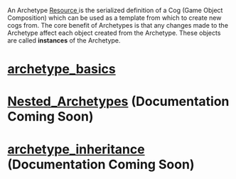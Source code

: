 An Archetype [ Resource ](resources.md) is the serialized definition of a Cog (Game Object Composition) which can be used as a template from which to create new cogs from. The core benefit of Archetypes is that any changes made to the Archetype affect each object created from the Archetype. These objects are called **instances** of the Archetype.

 # [archetype_basics](archetypes/archetype_basics.md)

 # [Nested_Archetypes](archetypes/nested_archetypes.md) (Documentation Coming Soon)

 # [archetype_inheritance](archetypes/archetype_inheritance.md) (Documentation Coming Soon) 

 